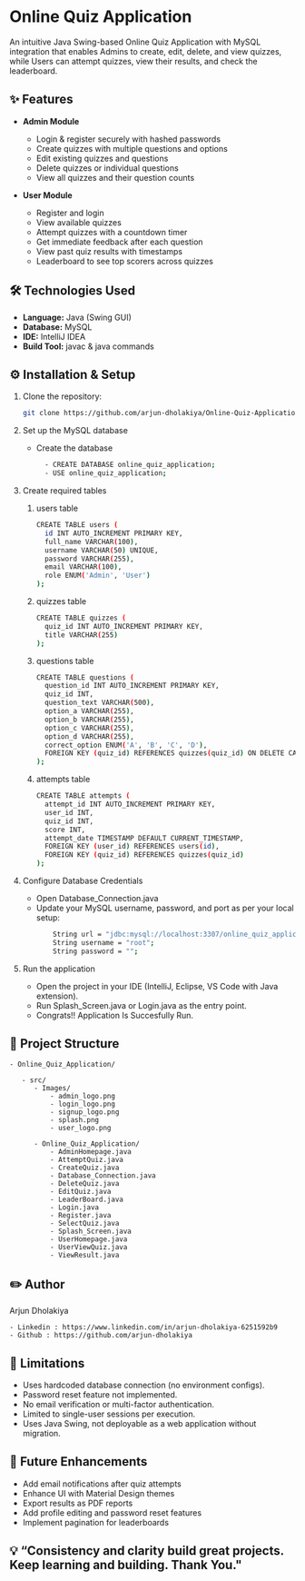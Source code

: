 # Online Quiz Application

An intuitive Java Swing-based Online Quiz Application with MySQL integration that enables Admins to create, edit, delete, and view quizzes, while Users can attempt quizzes, view their results, and check the leaderboard.

## ✨ Features

- **Admin Module**
  - Login & register securely with hashed passwords
  - Create quizzes with multiple questions and options
  - Edit existing quizzes and questions
  - Delete quizzes or individual questions
  - View all quizzes and their question counts

- **User Module**
  - Register and login
  - View available quizzes
  - Attempt quizzes with a countdown timer
  - Get immediate feedback after each question
  - View past quiz results with timestamps
  - Leaderboard to see top scorers across quizzes

## 🛠️ Technologies Used

- **Language:** Java (Swing GUI)
- **Database:** MySQL
- **IDE:** IntelliJ IDEA
- **Build Tool:** javac & java commands

## ⚙️ Installation & Setup

1. Clone the repository:

   ```bash
   git clone https://github.com/arjun-dholakiya/Online-Quiz-Application.git

2. Set up the MySQL database
   - Create the database
      ```bash
        - CREATE DATABASE online_quiz_application;
        - USE online_quiz_application;
3. Create required tables
    1) users table
          ```bash
         CREATE TABLE users (
            id INT AUTO_INCREMENT PRIMARY KEY,
            full_name VARCHAR(100),
            username VARCHAR(50) UNIQUE,
            password VARCHAR(255),
            email VARCHAR(100),
            role ENUM('Admin', 'User')
         );
    2) quizzes table
          ```bash
        CREATE TABLE quizzes (
            quiz_id INT AUTO_INCREMENT PRIMARY KEY,
            title VARCHAR(255)
          );
    3) questions table
          ```bash
        CREATE TABLE questions (
            question_id INT AUTO_INCREMENT PRIMARY KEY,
            quiz_id INT,
            question_text VARCHAR(500),
            option_a VARCHAR(255),
            option_b VARCHAR(255),
            option_c VARCHAR(255),
            option_d VARCHAR(255),
            correct_option ENUM('A', 'B', 'C', 'D'),
            FOREIGN KEY (quiz_id) REFERENCES quizzes(quiz_id) ON DELETE CASCADE
        );
    4) attempts table
          ```bash
        CREATE TABLE attempts (
            attempt_id INT AUTO_INCREMENT PRIMARY KEY,
            user_id INT,
            quiz_id INT,
            score INT,
            attempt_date TIMESTAMP DEFAULT CURRENT_TIMESTAMP,
            FOREIGN KEY (user_id) REFERENCES users(id),
            FOREIGN KEY (quiz_id) REFERENCES quizzes(quiz_id)
        );
4. Configure Database Credentials
     - Open Database_Connection.java
     - Update your MySQL username, password, and port as per your local setup:
       ```bash
           String url = "jdbc:mysql://localhost:3307/online_quiz_application";
           String username = "root";
           String password = "";
5. Run the application
     - Open the project in your IDE (IntelliJ, Eclipse, VS Code with Java extension).
     - Run Splash_Screen.java or Login.java as the entry point.
     - Congrats!! Application Is Succesfully Run.

## 📂 Project Structure
    - Online_Quiz_Application/
    
       - src/
          - Images/
              - admin_logo.png
              - login_logo.png
              - signup_logo.png
              - splash.png
              - user_logo.png
              
          - Online_Quiz_Application/
              - AdminHomepage.java
              - AttemptQuiz.java
              - CreateQuiz.java
              - Database_Connection.java
              - DeleteQuiz.java
              - EditQuiz.java
              - LeaderBoard.java
              - Login.java
              - Register.java
              - SelectQuiz.java
              - Splash_Screen.java
              - UserHomepage.java
              - UserViewQuiz.java
              - ViewResult.java

## ✏️ Author

  Arjun Dholakiya

    - Linkedin : https://www.linkedin.com/in/arjun-dholakiya-6251592b9
    - Github : https://github.com/arjun-dholakiya

## 🚫 Limitations

  - Uses hardcoded database connection (no environment configs).
  - Password reset feature not implemented.
  - No email verification or multi-factor authentication.
  - Limited to single-user sessions per execution.
  - Uses Java Swing, not deployable as a web application without migration.

## 🎯 Future Enhancements

  - Add email notifications after quiz attempts
  - Enhance UI with Material Design themes
  - Export results as PDF reports
  - Add profile editing and password reset features
  - Implement pagination for leaderboards
  
## 💡 “Consistency and clarity build great projects. Keep learning and building. Thank You."




    

    

    
              
              
              
              
              
              
              
              
            

